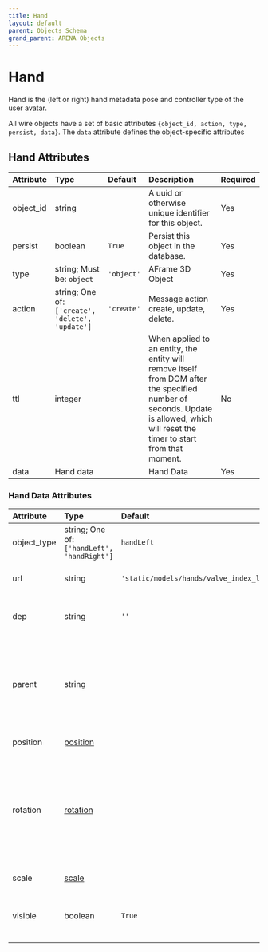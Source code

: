 ```yaml
---
title: Hand
layout: default
parent: Objects Schema
grand_parent: ARENA Objects
---
```


<!--CAUTION: This file is autogenerated from https://github.com/arenaxr/arena-schemas. Changes made here may be overwritten.-->


Hand
====


Hand is the (left or right) hand metadata pose and controller type of the user avatar.

All wire objects have a set of basic attributes ```{object_id, action, type, persist, data}```. The ```data``` attribute defines the object-specific attributes

Hand Attributes
----------------

|Attribute|Type|Default|Description|Required|
| :--- | :--- | :--- | :--- | :--- |
|object_id|string||A uuid or otherwise unique identifier for this object.|Yes|
|persist|boolean|```True```|Persist this object in the database.|Yes|
|type|string; Must be: ```object```|```'object'```|AFrame 3D Object|Yes|
|action|string; One of: ```['create', 'delete', 'update']```|```'create'```|Message action create, update, delete.|Yes|
|ttl|integer||When applied to an entity, the entity will remove itself from DOM after the specified number of seconds. Update is allowed, which will reset the timer to start from that moment.|No|
|data|Hand data||Hand Data|Yes|

### Hand Data Attributes

|Attribute|Type|Default|Description|Required|
| :--- | :--- | :--- | :--- | :--- |
|object_type|string; One of: ```['handLeft', 'handRight']```|```handLeft```|3D object type.|Yes|
|url|string|```'static/models/hands/valve_index_left.gltf'```|Path to user avatar hand model.|Yes|
|dep|string|```''```|Camera object_id this hand belongs to.|Yes|
|parent|string||Parent's object_id. Child objects inherit attributes of their parent, for example scale and translation.|No|
|position|[position](position)||3D object position.|Yes|
|rotation|[rotation](rotation)||3D object rotation in quaternion representation; Right-handed coordinate system. Euler degrees are deprecated in wire message format.|Yes|
|scale|[scale](scale)||3D object scale.|No|
|visible|boolean|```True```|Whether object is visible. Property is inherited.|No|
